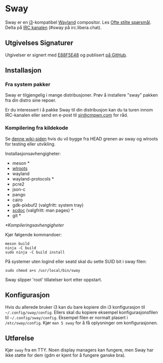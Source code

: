 # Sway

Sway er en [i3]-kompatibel [Wayland] compositor. Les [Ofte stilte spørsmål].
Delta på [IRC kanalen][IRC kanal] \(#sway på irc.libera.chat).

## Utgivelses Signaturer

Utgivelser er signert med [E88F5E48] og publisert [på GitHub][GitHub
releases].

## Installasjon

### Fra system pakker

Sway er tilgjengelig i mange distribusjoner. Prøv å installere "sway" pakken
fra din distro sine repoer.

Er du interessert i å pakke Sway til din distribusjon kan du ta turen innom
IRC-kanalen eller send en e-post til sir@cmpwn.com for råd.

### Kompilering fra kildekode

Se [denne wiki-siden][Oppsetting for utvikling] hvis du vil bygge fra HEAD grenen av sway og
wlroots for testing eller utvikling.

Installasjonsavhengigheter:

* meson \*
* [wlroots]
* wayland
* wayland-protocols \*
* pcre2
* json-c
* pango
* cairo
* gdk-pixbuf2 (valgfritt: system tray)
* [scdoc] (valgfritt: man pages) \*
* git \*

_\*Kompileringsavhengigheter_

Kjør følgende kommandoer:

    meson build
    ninja -C build
    sudo ninja -C build install

På systemer uten logind eller seatd skal du sette SUID bit i sway filen:

    sudo chmod a+s /usr/local/bin/sway

Sway slipper 'root' tillatelser kort etter oppstart.

## Konfigurasjon

Hvis du allerede bruker i3 kan du bare kopiere din i3 konfigurasjon til
`~/.config/sway/config`. Ellers skal du kopiere eksempel konfigurasjonsfilen til
`~/.config/sway/config`. Eksempel filen er normalt plasert i `/etc/sway/config`.  Kjør
`man 5 sway` for å få oplysninger om konfigurasjonen.

## Utførelse

Kjør `sway` fra en TTY. Noen display managers kan fungere, men Sway har ikke
støtte for dem (gdm er kjent for å fungere ganske bra).

[i3]: https://i3wm.org/
[Wayland]: http://wayland.freedesktop.org/
[Ofte stilte spørsmål]: https://github.com/swaywm/sway/wiki
[IRC kanal]: https://web.libera.chat/gamja/?channels=#sway
[E88F5E48]: https://keys.openpgp.org/search?q=34FF9526CFEF0E97A340E2E40FDE7BE0E88F5E48
[GitHub releases]: https://github.com/swaywm/sway/releases
[Oppsetting for utvikling]: https://github.com/swaywm/sway/wiki/Development-Setup
[wlroots]: https://gitlab.freedesktop.org/wlroots/wlroots
[scdoc]: https://git.sr.ht/~sircmpwn/scdoc
